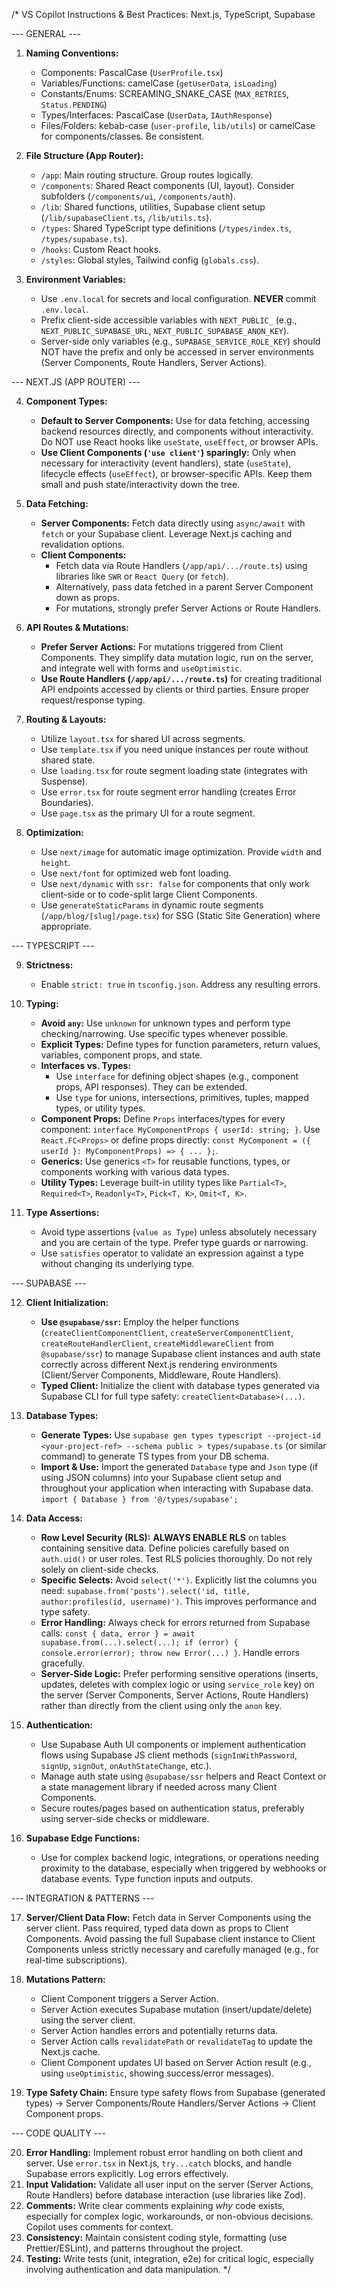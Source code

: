 /*
 VS Copilot Instructions & Best Practices: Next.js, TypeScript, Supabase

 --- GENERAL ---

 1.  **Naming Conventions:**
     -   Components: PascalCase (`UserProfile.tsx`)
     -   Variables/Functions: camelCase (`getUserData`, `isLoading`)
     -   Constants/Enums: SCREAMING_SNAKE_CASE (`MAX_RETRIES`, `Status.PENDING`)
     -   Types/Interfaces: PascalCase (`UserData`, `IAuthResponse`)
     -   Files/Folders: kebab-case (`user-profile`, `lib/utils`) or camelCase for components/classes. Be consistent.

 2.  **File Structure (App Router):**
     -   `/app`: Main routing structure. Group routes logically.
     -   `/components`: Shared React components (UI, layout). Consider subfolders (`/components/ui`, `/components/auth`).
     -   `/lib`: Shared functions, utilities, Supabase client setup (`/lib/supabaseClient.ts`, `/lib/utils.ts`).
     -   `/types`: Shared TypeScript type definitions (`/types/index.ts`, `/types/supabase.ts`).
     -   `/hooks`: Custom React hooks.
     -   `/styles`: Global styles, Tailwind config (`globals.css`).

 3.  **Environment Variables:**
     -   Use `.env.local` for secrets and local configuration. **NEVER** commit `.env.local`.
     -   Prefix client-side accessible variables with `NEXT_PUBLIC_` (e.g., `NEXT_PUBLIC_SUPABASE_URL`, `NEXT_PUBLIC_SUPABASE_ANON_KEY`).
     -   Server-side only variables (e.g., `SUPABASE_SERVICE_ROLE_KEY`) should NOT have the prefix and only be accessed in server environments (Server Components, Route Handlers, Server Actions).

 --- NEXT.JS (APP ROUTER) ---

 4.  **Component Types:**
     -   **Default to Server Components:** Use for data fetching, accessing backend resources directly, and components without interactivity. Do NOT use React hooks like `useState`, `useEffect`, or browser APIs.
     -   **Use Client Components (`'use client'`) sparingly:** Only when necessary for interactivity (event handlers), state (`useState`), lifecycle effects (`useEffect`), or browser-specific APIs. Keep them small and push state/interactivity down the tree.

 5.  **Data Fetching:**
     -   **Server Components:** Fetch data directly using `async/await` with `fetch` or your Supabase client. Leverage Next.js caching and revalidation options.
     -   **Client Components:**
         -   Fetch data via Route Handlers (`/app/api/.../route.ts`) using libraries like `SWR` or `React Query` (or `fetch`).
         -   Alternatively, pass data fetched in a parent Server Component down as props.
         -   For mutations, strongly prefer Server Actions or Route Handlers.

 6.  **API Routes & Mutations:**
     -   **Prefer Server Actions:** For mutations triggered from Client Components. They simplify data mutation logic, run on the server, and integrate well with forms and `useOptimistic`.
     -   **Use Route Handlers (`/app/api/.../route.ts`)** for creating traditional API endpoints accessed by clients or third parties. Ensure proper request/response typing.

 7.  **Routing & Layouts:**
     -   Utilize `layout.tsx` for shared UI across segments.
     -   Use `template.tsx` if you need unique instances per route without shared state.
     -   Use `loading.tsx` for route segment loading state (integrates with Suspense).
     -   Use `error.tsx` for route segment error handling (creates Error Boundaries).
     -   Use `page.tsx` as the primary UI for a route segment.

 8.  **Optimization:**
     -   Use `next/image` for automatic image optimization. Provide `width` and `height`.
     -   Use `next/font` for optimized web font loading.
     -   Use `next/dynamic` with `ssr: false` for components that only work client-side or to code-split large Client Components.
     -   Use `generateStaticParams` in dynamic route segments (`/app/blog/[slug]/page.tsx`) for SSG (Static Site Generation) where appropriate.

 --- TYPESCRIPT ---

 9.  **Strictness:**
     -   Enable `strict: true` in `tsconfig.json`. Address any resulting errors.

 10. **Typing:**
     -   **Avoid `any`:** Use `unknown` for unknown types and perform type checking/narrowing. Use specific types whenever possible.
     -   **Explicit Types:** Define types for function parameters, return values, variables, component props, and state.
     -   **Interfaces vs. Types:**
         -   Use `interface` for defining object shapes (e.g., component props, API responses). They can be extended.
         -   Use `type` for unions, intersections, primitives, tuples, mapped types, or utility types.
     -   **Component Props:** Define `Props` interfaces/types for every component: `interface MyComponentProps { userId: string; }`. Use `React.FC<Props>` or define props directly: `const MyComponent = ({ userId }: MyComponentProps) => { ... };`.
     -   **Generics:** Use generics `<T>` for reusable functions, types, or components working with various data types.
     -   **Utility Types:** Leverage built-in utility types like `Partial<T>`, `Required<T>`, `Readonly<T>`, `Pick<T, K>`, `Omit<T, K>`.

 11. **Type Assertions:**
     -   Avoid type assertions (`value as Type`) unless absolutely necessary and you are certain of the type. Prefer type guards or narrowing.
     -   Use `satisfies` operator to validate an expression against a type without changing its underlying type.

 --- SUPABASE ---

 12. **Client Initialization:**
     -   **Use `@supabase/ssr`:** Employ the helper functions (`createClientComponentClient`, `createServerComponentClient`, `createRouteHandlerClient`, `createMiddlewareClient` from `@supabase/ssr`) to manage Supabase client instances and auth state correctly across different Next.js rendering environments (Client/Server Components, Middleware, Route Handlers).
     -   **Typed Client:** Initialize the client with database types generated via Supabase CLI for full type safety: `createClient<Database>(...)`.

 13. **Database Types:**
     -   **Generate Types:** Use `supabase gen types typescript --project-id <your-project-ref> --schema public > types/supabase.ts` (or similar command) to generate TS types from your DB schema.
     -   **Import & Use:** Import the generated `Database` type and `Json` type (if using JSON columns) into your Supabase client setup and throughout your application when interacting with Supabase data. `import { Database } from '@/types/supabase';`

 14. **Data Access:**
     -   **Row Level Security (RLS):** **ALWAYS ENABLE RLS** on tables containing sensitive data. Define policies carefully based on `auth.uid()` or user roles. Test RLS policies thoroughly. Do not rely solely on client-side checks.
     -   **Specific Selects:** Avoid `select('*')`. Explicitly list the columns you need: `supabase.from('posts').select('id, title, author:profiles(id, username)')`. This improves performance and type safety.
     -   **Error Handling:** Always check for errors returned from Supabase calls: `const { data, error } = await supabase.from(...).select(...); if (error) { console.error(error); throw new Error(...) }`. Handle errors gracefully.
     -   **Server-Side Logic:** Prefer performing sensitive operations (inserts, updates, deletes with complex logic or using `service_role` key) on the server (Server Components, Server Actions, Route Handlers) rather than directly from the client using only the `anon` key.

 15. **Authentication:**
     -   Use Supabase Auth UI components or implement authentication flows using Supabase JS client methods (`signInWithPassword`, `signUp`, `signOut`, `onAuthStateChange`, etc.).
     -   Manage auth state using `@supabase/ssr` helpers and React Context or a state management library if needed across many Client Components.
     -   Secure routes/pages based on authentication status, preferably using server-side checks or middleware.

 16. **Supabase Edge Functions:**
     -   Use for complex backend logic, integrations, or operations needing proximity to the database, especially when triggered by webhooks or database events. Type function inputs and outputs.

 --- INTEGRATION & PATTERNS ---

 17. **Server/Client Data Flow:** Fetch data in Server Components using the server client. Pass required, typed data down as props to Client Components. Avoid passing the full Supabase client instance to Client Components unless strictly necessary and carefully managed (e.g., for real-time subscriptions).

 18. **Mutations Pattern:**
     -   Client Component triggers a Server Action.
     -   Server Action executes Supabase mutation (insert/update/delete) using the server client.
     -   Server Action handles errors and potentially returns data.
     -   Server Action calls `revalidatePath` or `revalidateTag` to update the Next.js cache.
     -   Client Component updates UI based on Server Action result (e.g., using `useOptimistic`, showing success/error messages).

 19. **Type Safety Chain:** Ensure type safety flows from Supabase (generated types) -> Server Components/Route Handlers/Server Actions -> Client Component props.

 --- CODE QUALITY ---

 20. **Error Handling:** Implement robust error handling on both client and server. Use `error.tsx` in Next.js, `try...catch` blocks, and handle Supabase errors explicitly. Log errors effectively.
 21. **Input Validation:** Validate all user input on the server (Server Actions, Route Handlers) before database interaction (use libraries like Zod).
 22. **Comments:** Write clear comments explaining *why* code exists, especially for complex logic, workarounds, or non-obvious decisions. Copilot uses comments for context.
 23. **Consistency:** Maintain consistent coding style, formatting (use Prettier/ESLint), and patterns throughout the project.
 24. **Testing:** Write tests (unit, integration, e2e) for critical logic, especially involving authentication and data manipulation.
*/
